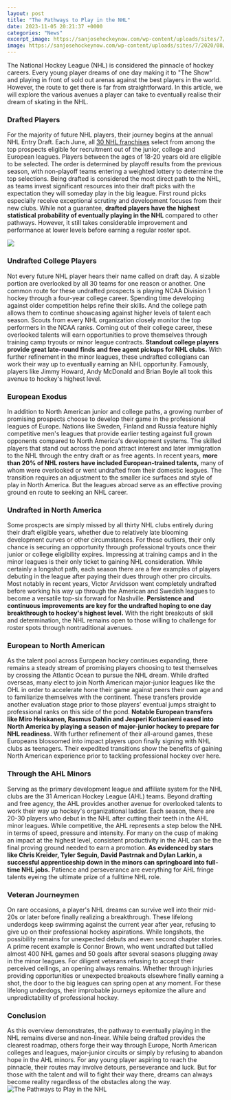 ```yaml
---
layout: post
title: "The Pathways to Play in the NHL"
date: 2023-11-05 20:21:37 +0000
categories: "News"
excerpt_image: https://sanjosehockeynow.com/wp-content/uploads/sites/7/2020/08/NHL-Bracket.jpg
image: https://sanjosehockeynow.com/wp-content/uploads/sites/7/2020/08/NHL-Bracket.jpg
---
```


The National Hockey League (NHL) is considered the pinnacle of hockey careers. Every young player dreams of one day making it to "The Show" and playing in front of sold out arenas against the best players in the world. However, the route to get there is far from straightforward. In this article, we will explore the various avenues a player can take to eventually realise their dream of skating in the NHL.
### Drafted Players   
For the majority of future NHL players, their journey begins at the annual NHL Entry Draft. Each June, all [30 NHL franchises](https://store.fi.io.vn/collection/dog-father) select from among the top prospects eligible for recruitment out of the junior, college and European leagues. Players between the ages of 18-20 years old are eligible to be selected. The order is determined by playoff results from the previous season, with non-playoff teams entering a weighted lottery to determine the top selections.
Being drafted is considered the most direct path to the NHL, as teams invest significant resources into their draft picks with the expectation they will someday play in the big league. First round picks especially receive exceptional scrutiny and development focuses from their new clubs. While not a guarantee, **drafted players have the highest statistical probability of eventually playing in the NHL** compared to other pathways. However, it still takes considerable improvement and performance at lower levels before earning a regular roster spot.

![](https://miro.medium.com/max/1400/1*EC87_B6aAkqHAtMD1jyuNw.png)
### Undrafted College Players   
Not every future NHL player hears their name called on draft day. A sizable portion are overlooked by all 30 teams for one reason or another. One common route for these undrafted prospects is playing NCAA Division 1 hockey through a four-year college career. Spending time developing against older competition helps refine their skills. And the college path allows them to continue showcasing against higher levels of talent each season.
Scouts from every NHL organization closely monitor the top performers in the NCAA ranks. Coming out of their college career, these overlooked talents will earn opportunities to prove themselves through training camp tryouts or minor league contracts. **Standout college players provide great late-round finds and free agent pickups for NHL clubs.** With further refinement in the minor leagues, these undrafted collegians can work their way up to eventually earning an NHL opportunity. Famously, players like Jimmy Howard, Andy McDonald and Brian Boyle all took this avenue to hockey's highest level.
### European Exodus  
In addition to North American junior and college paths, a growing number of promising prospects choose to develop their game in the professional leagues of Europe. Nations like Sweden, Finland and Russia feature highly competitive men's leagues that provide earlier testing against full grown opponents compared to North America's development systems.
The skilled players that stand out across the pond attract interest and later immigration to the NHL through the entry draft or as free agents. In recent years, **more than 20% of NHL rosters have included European-trained talents,** many of whom were overlooked or went undrafted from their domestic leagues. The transition requires an adjustment to the smaller ice surfaces and style of play in North America. But the leagues abroad serve as an effective proving ground en route to seeking an NHL career.
### Undrafted in North America
Some prospects are simply missed by all thirty NHL clubs entirely during their draft eligible years, whether due to relatively late blooming development curves or other circumstances. For these outliers, their only chance is securing an opportunity through professional tryouts once their junior or college eligibility expires. Impressing at training camps and in the minor leagues is their only ticket to gaining NHL consideration.
While certainly a longshot path, each season there are a few examples of players debuting in the league after paying their dues through other pro circuits. Most notably in recent years, Victor Arvidsson went completely undrafted before working his way up through the American and Swedish leagues to become a versatile top-six forward for Nashville. **Persistence and continuous improvements are key for the undrafted hoping to one day breakthrough to hockey's highest level.** With the right breakouts of skill and determination, the NHL remains open to those willing to challenge for roster spots through nontraditional avenues.
### European to North American
As the talent pool across European hockey continues expanding, there remains a steady stream of promising players choosing to test themselves by crossing the Atlantic Ocean to pursue the NHL dream. While drafted overseas, many elect to join North American major-junior leagues like the OHL in order to accelerate hone their game against peers their own age and to familiarize themselves with the continent.
These transfers provide another evaluation stage prior to those players' eventual jumps straight to professional ranks on this side of the pond. **Notable European transfers like Miro Heiskanen, Rasmus Dahlin and Jesperi Kotkaniemi eased into North America by playing a season of major-junior hockey to prepare for NHL readiness.** With further refinement of their all-around games, these Europeans blossomed into impact players upon finally signing with NHL clubs as teenagers. Their expedited transitions show the benefits of gaining North American experience prior to tackling professional hockey over here.
### Through the AHL Minors  
Serving as the primary development league and affiliate system for the NHL clubs are the 31 American Hockey League (AHL) teams. Beyond drafting and free agency, the AHL provides another avenue for overlooked talents to work their way up hockey's organizational ladder. Each season, there are 20-30 players who debut in the NHL after cutting their teeth in the AHL minor leagues.
While competitive, the AHL represents a step below the NHL in terms of speed, pressure and intensity. For many on the cusp of making an impact at the highest level, consistent productivity in the AHL can be the final proving ground needed to earn a promotion. **As evidenced by stars like Chris Kreider, Tyler Seguin, David Pastrnak and Dylan Larkin, a successful apprenticeship down in the minors can springboard into full-time NHL jobs.** Patience and perseverance are everything for AHL fringe talents eyeing the ultimate prize of a fulltime NHL role.
### Veteran Journeymen   
On rare occasions, a player's NHL dreams can survive well into their mid-20s or later before finally realizing a breakthrough. These lifelong underdogs keep swimming against the current year after year, refusing to give up on their professional hockey aspirations. While longshots, the possibility remains for unexpected debuts and even second chapter stories.
A prime recent example is Connor Brown, who went undrafted but tallied almost 400 NHL games and 50 goals after several seasons plugging away in the minor leagues. For diligent veterans refusing to accept their perceived ceilings, an opening always remains. Whether through injuries providing opportunities or unexpected breakouts elsewhere finally earning a shot, the door to the big leagues can spring open at any moment. For these lifelong underdogs, their improbable journeys epitomize the allure and unpredictability of professional hockey.
### Conclusion
As this overview demonstrates, the pathway to eventually playing in the NHL remains diverse and non-linear. While being drafted provides the clearest roadmap, others forge their way through Europe, North American colleges and leagues, major-junior circuits or simply by refusing to abandon hope in the AHL minors. For any young player aspiring to reach the pinnacle, their routes may involve detours, perseverance and luck. But for those with the talent and will to fight their way there, dreams can always become reality regardless of the obstacles along the way.
![The Pathways to Play in the NHL](https://sanjosehockeynow.com/wp-content/uploads/sites/7/2020/08/NHL-Bracket.jpg)